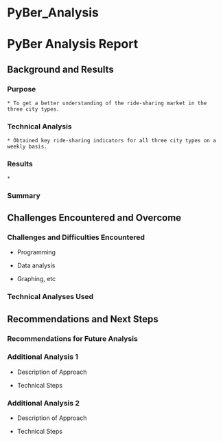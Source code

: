 # PyBer_Analysis

# PyBer Analysis Report

## Background and Results

### Purpose
    * To get a better understanding of the ride-sharing market in the three city types.
### Technical Analysis
    * Obtained key ride-sharing indicators for all three city types on a weekly basis.
### Results
    * 
### Summary

## Challenges Encountered and Overcome

### Challenges and Difficulties Encountered

* Programming

* Data analysis

* Graphing, etc

### Technical Analyses Used

## Recommendations and Next Steps

### Recommendations for Future Analysis

### Additional Analysis 1

* Description of Approach

* Technical Steps

### Additional Analysis 2

* Description of Approach

* Technical Steps
